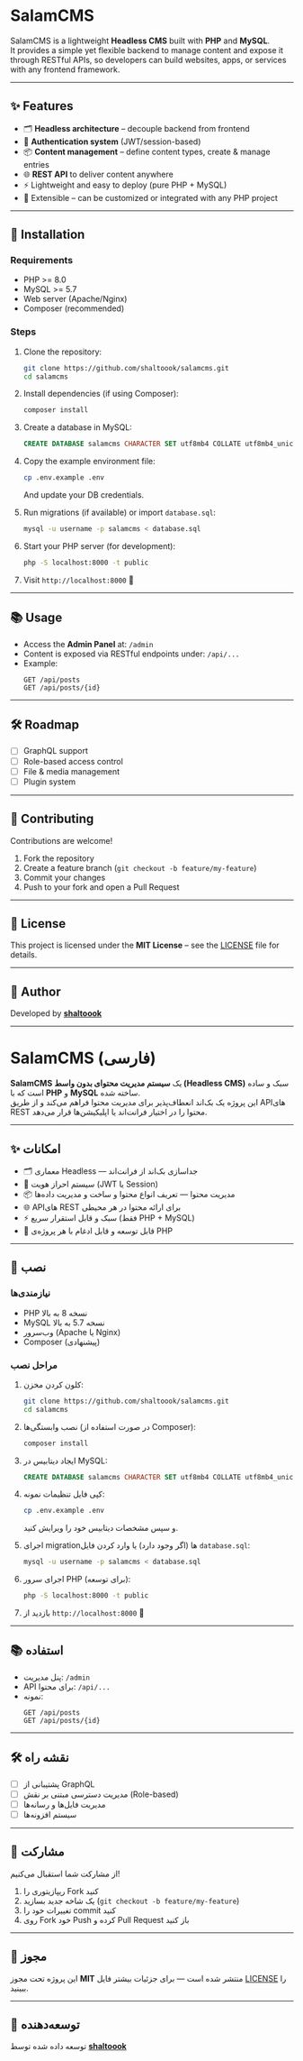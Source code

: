 # SalamCMS

SalamCMS is a lightweight **Headless CMS** built with **PHP** and **MySQL**.  
It provides a simple yet flexible backend to manage content and expose it through RESTful APIs, so developers can build websites, apps, or services with any frontend framework.

---

## ✨ Features
- 🗂️ **Headless architecture** – decouple backend from frontend  
- 🔑 **Authentication system** (JWT/session-based)  
- 📦 **Content management** – define content types, create & manage entries  
- 🌐 **REST API** to deliver content anywhere  
- ⚡ Lightweight and easy to deploy (pure PHP + MySQL)  
- 🔧 Extensible – can be customized or integrated with any PHP project  

---

## 🚀 Installation

### Requirements
- PHP >= 8.0  
- MySQL >= 5.7  
- Web server (Apache/Nginx)  
- Composer (recommended)  

### Steps
1. Clone the repository:
   ```bash
   git clone https://github.com/shaltoook/salamcms.git
   cd salamcms
   ```
2. Install dependencies (if using Composer):
   ```bash
   composer install
   ```
3. Create a database in MySQL:
   ```sql
   CREATE DATABASE salamcms CHARACTER SET utf8mb4 COLLATE utf8mb4_unicode_ci;
   ```
4. Copy the example environment file:
   ```bash
   cp .env.example .env
   ```
   And update your DB credentials.

5. Run migrations (if available) or import `database.sql`:
   ```bash
   mysql -u username -p salamcms < database.sql
   ```

6. Start your PHP server (for development):
   ```bash
   php -S localhost:8000 -t public
   ```

7. Visit `http://localhost:8000` 🎉

---

## 📚 Usage

- Access the **Admin Panel** at: `/admin`  
- Content is exposed via RESTful endpoints under: `/api/...`  
- Example:
  ```
  GET /api/posts
  GET /api/posts/{id}
  ```

---

## 🛠️ Roadmap
- [ ] GraphQL support  
- [ ] Role-based access control  
- [ ] File & media management  
- [ ] Plugin system  

---

## 🤝 Contributing
Contributions are welcome!  
1. Fork the repository  
2. Create a feature branch (`git checkout -b feature/my-feature`)  
3. Commit your changes  
4. Push to your fork and open a Pull Request  

---

## 📄 License
This project is licensed under the **MIT License** – see the [LICENSE](LICENSE) file for details.

---

## 👤 Author
Developed by **[shaltoook](https://github.com/shaltoook)**  

---

# SalamCMS (فارسی)

**SalamCMS** یک **سیستم مدیریت محتوای بدون واسط (Headless CMS)** سبک و ساده است که با **PHP** و **MySQL** ساخته شده.  
این پروژه یک بک‌اند انعطاف‌پذیر برای مدیریت محتوا فراهم می‌کند و از طریق APIهای REST محتوا را در اختیار فرانت‌اند یا اپلیکیشن‌ها قرار می‌دهد.  

---

## ✨ امکانات
- 🗂️ معماری Headless — جداسازی بک‌اند از فرانت‌اند  
- 🔑 سیستم احراز هویت (JWT یا Session)  
- 📦 مدیریت محتوا — تعریف انواع محتوا و ساخت و مدیریت داده‌ها  
- 🌐 APIهای REST برای ارائه محتوا در هر محیطی  
- ⚡ سبک و قابل استقرار سریع (فقط PHP + MySQL)  
- 🔧 قابل توسعه و قابل ادغام با هر پروژه‌ی PHP  

---

## 🚀 نصب

### نیازمندی‌ها
- PHP نسخه 8 به بالا  
- MySQL نسخه 5.7 به بالا  
- وب‌سرور (Apache یا Nginx)  
- Composer (پیشنهادی)  

### مراحل نصب
1. کلون کردن مخزن:
   ```bash
   git clone https://github.com/shaltoook/salamcms.git
   cd salamcms
   ```
2. نصب وابستگی‌ها (در صورت استفاده از Composer):
   ```bash
   composer install
   ```
3. ایجاد دیتابیس در MySQL:
   ```sql
   CREATE DATABASE salamcms CHARACTER SET utf8mb4 COLLATE utf8mb4_unicode_ci;
   ```
4. کپی فایل تنظیمات نمونه:
   ```bash
   cp .env.example .env
   ```
   و سپس مشخصات دیتابیس خود را ویرایش کنید.

5. اجرای migrationها (اگر وجود دارد) یا وارد کردن فایل `database.sql`:
   ```bash
   mysql -u username -p salamcms < database.sql
   ```

6. اجرای سرور PHP (برای توسعه):
   ```bash
   php -S localhost:8000 -t public
   ```

7. بازدید از `http://localhost:8000` 🎉

---

## 📚 استفاده

- پنل مدیریت: `/admin`  
- API برای محتوا: `/api/...`  
- نمونه:
  ```
  GET /api/posts
  GET /api/posts/{id}
  ```

---

## 🛠️ نقشه راه
- [ ] پشتیبانی از GraphQL  
- [ ] مدیریت دسترسی مبتنی بر نقش (Role-based)  
- [ ] مدیریت فایل‌ها و رسانه‌ها  
- [ ] سیستم افزونه‌ها  

---

## 🤝 مشارکت
از مشارکت شما استقبال می‌کنیم!  
1. ریپازیتوری را Fork کنید  
2. یک شاخه جدید بسازید (`git checkout -b feature/my-feature`)  
3. تغییرات خود را commit کنید  
4. روی Fork خود Push کرده و Pull Request باز کنید  

---

## 📄 مجوز
این پروژه تحت مجوز **MIT** منتشر شده است — برای جزئیات بیشتر فایل [LICENSE](LICENSE) را ببینید.  

---

## 👤 توسعه‌دهنده
توسعه داده شده توسط **[shaltoook](https://github.com/shaltoook)**  
